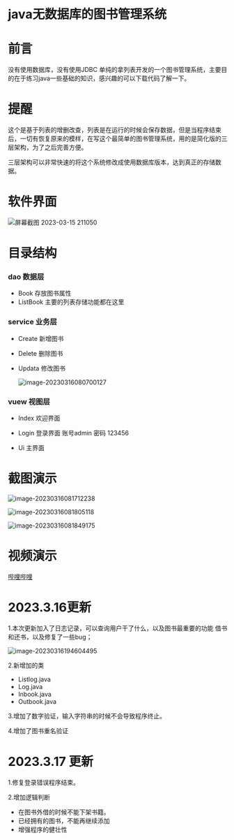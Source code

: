 # java无数据库的图书管理系统
# 前言

没有使用数据库，没有使用JDBC 单纯的拿列表开发的一个图书管理系统，主要目的在于练习java一些基础的知识，感兴趣的可以下载代码了解一下。

#  提醒

这个是基于列表的增删改查，列表是在运行的时候会保存数据，但是当程序结束后，一切有恢复原来的模样，在写这个最简单的图书管理系统，用的是简化版的三层架构，为了之后完善方便。

三层架构可以非常快速的将这个系统修改成使用数据库版本，达到真正的存储数据。

# 软件界面

![屏幕截图 2023-03-15 211050](https://syb-1303019251.cos.ap-beijing.myqcloud.com/md/%E5%B1%8F%E5%B9%95%E6%88%AA%E5%9B%BE%202023-03-15%20211050.png)

# 目录结构

### dao 数据层

- Book   存放图书属性
- ListBook  主要的列表存储功能都在这里

### service 业务层

- Create 新增图书

- Delete  删除图书

- Updata 修改图书

  ![image-20230316080700127](https://syb-1303019251.cos.ap-beijing.myqcloud.com/md/image-20230316080700127.png)

###  vuew 视图层

- Index 欢迎界面

- Login  登录界面 账号admin 密码 123456

- Ui 主界面
# 截图演示

![image-20230316081712238](https://syb-1303019251.cos.ap-beijing.myqcloud.com/md/image-20230316081712238.png)

![image-20230316081805118](https://syb-1303019251.cos.ap-beijing.myqcloud.com/md/image-20230316081805118.png)

![image-20230316081849175](https://syb-1303019251.cos.ap-beijing.myqcloud.com/md/image-20230316081849175.png)

# 视频演示

[哔哩哔哩](https://www.bilibili.com/video/BV1zM4y1z78Y/)

# 2023.3.16更新

1.本次更新加入了日志记录，可以查询用户干了什么，以及图书最重要的功能 借书和还书，以及修复了一些bug；

![image-20230316194604495](https://syb-1303019251.cos.ap-beijing.myqcloud.com/md/image-20230316194604495.png)

2.新增加的类

- Listlog.java
- Log.java
- Inbook.java
- Outbook.java

3.增加了数字验证，输入字符串的时候不会导致程序终止。

4.增加了图书重名验证

# 2023.3.17 更新

1.修复登录错误程序结束。

2.增加逻辑判断

- 在图书外借的时候不能下架书籍。
- 已经拥有的图书，不能再继续添加
- 增强程序的健壮性
